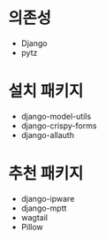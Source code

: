 # 의존성
* Django
* pytz

# 설치 패키지
* django-model-utils
* django-crispy-forms
* django-allauth

# 추천 패키지
* django-ipware
* django-mptt
* wagtail
* Pillow
